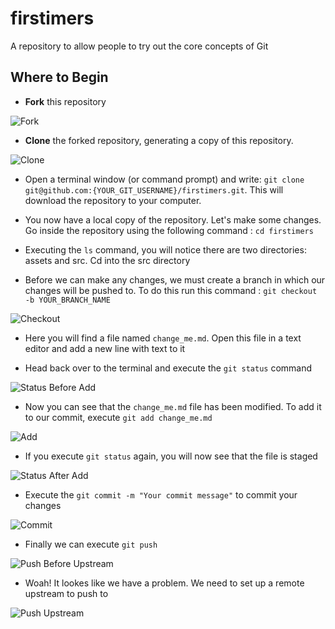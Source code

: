 # firstimers
A repository to allow people to try out the core concepts of Git

## Where to Begin

-  **Fork** this repository

![Fork](https://github.com/TomerPacific/firstimers/blob/master/assets/fork.jpg?raw=true)

- **Clone** the forked repository, generating a copy of this repository.

![Clone](https://github.com/TomerPacific/firstimers/blob/master/assets/clone.jpg?raw=true)

- Open a terminal window (or command prompt) and write: ```git clone git@github.com:{YOUR_GIT_USERNAME}/firstimers.git```. This will download the repository to your computer. 

- You now have a local copy of the repository. Let's make some changes. Go inside the repository using the following command : ```cd firstimers```

- Executing the ```ls``` command, you will notice there are two directories: assets and src. Cd into the src directory

- Before we can make any changes, we must create a branch in which our changes will be pushed to. To do this run this command : ```git checkout -b YOUR_BRANCH_NAME```

![Checkout](https://github.com/TomerPacific/firstimers/blob/master/assets/firstimers-checkout.jpg?raw=true)

- Here you will find a file named ```change_me.md```. Open this file in a text editor and add a new line with text to it

- Head back over to the terminal and execute the ```git status``` command

![Status Before Add](https://github.com/TomerPacific/firstimers/blob/master/assets/firstimers-status.jpg?raw=true)

- Now you can see that the ```change_me.md``` file has been modified. To add it to our commit, execute ```git add change_me.md```

![Add](https://github.com/TomerPacific/firstimers/blob/master/assets/firstimers-add.jpg?raw=true)

- If you execute ```git status``` again, you will now see that the file is staged

![Status After Add](https://github.com/TomerPacific/firstimers/blob/master/assets/firstimers-status-after-add.jpg?raw=true)

- Execute the ```git commit -m "Your commit message"``` to commit your changes

![Commit](https://github.com/TomerPacific/firstimers/blob/master/assets/firstimers-commit.jpg?raw=true)

- Finally we can execute ```git push```

![Push Before Upstream](https://github.com/TomerPacific/firstimers/blob/master/assets/firstimers-push-upstream.jpg?raw=true)

- Woah! It lookes like we have a problem. We need to set up a remote upstream to push to

![Push Upstream](https://github.com/TomerPacific/firstimers/blob/master/assets/firstimers-push-upstream-2.jpg?raw=true)

